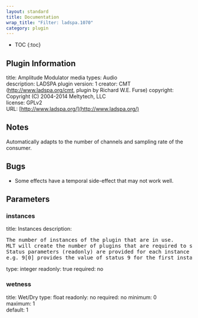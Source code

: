 ```yaml
---
layout: standard
title: Documentation
wrap_title: "Filter: ladspa.1070"
category: plugin
---
```

* TOC
{:toc}

## Plugin Information

title: Amplitude Modulator
media types:
Audio  
description: LADSPA plugin
version: 1
creator: CMT (http://www.ladspa.org/cmt, plugin by Richard W.E. Furse)
copyright: Copyright (C) 2004-2014 Meltytech, LLC  
license: GPLv2  
URL: [http://www.ladspa.org/](http://www.ladspa.org/)  

## Notes

Automatically adapts to the number of channels and sampling rate of the consumer.

## Bugs

* Some effects have a temporal side-effect that may not work well.


## Parameters

### instances

title: Instances  description:
<pre>
The number of instances of the plugin that are in use.
MLT will create the number of plugins that are required to support the number of audio channels.
Status parameters (readonly) are provided for each instance and are accessed by specifying the instance number after the identifier (starting at zero).
e.g. 9[0] provides the value of status 9 for the first instance.
</pre>
type: integer
readonly: true
required: no

### wetness

title: Wet/Dry  type: float
readonly: no
required: no
minimum: 0  
maximum: 1  
default: 1  

